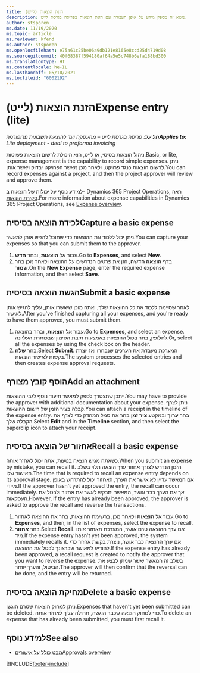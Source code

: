 ```yaml
---
title: הזנת הוצאות (לייט)
description: נושא זה מספק מידע על אופן העבודה עם הזנת הוצאות בפריסה בגרסת לייט.
author: stsporen
ms.date: 11/19/2020
ms.topic: article
ms.reviewer: kfend
ms.author: stsporen
ms.openlocfilehash: e75a61c25be06a9db121e8165e8ccd25d4719d08
ms.sourcegitcommit: 40f68387f594180af64a5e5c748b6efa188bd300
ms.translationtype: HT
ms.contentlocale: he-IL
ms.lasthandoff: 05/10/2021
ms.locfileid: "6002192"
---
```

# <a name="expense-entry-lite"></a><span data-ttu-id="5a2ed-103">הזנת הוצאות (לייט)</span><span class="sxs-lookup"><span data-stu-id="5a2ed-103">Expense entry (lite)</span></span>

<span data-ttu-id="5a2ed-104">_**חל על**: פריסה בגרסת לייט – מהעסקה ועד להוצאת חשבונית פרופורמה_</span><span class="sxs-lookup"><span data-stu-id="5a2ed-104">_**Applies to:** Lite deployment - deal to proforma invoicing_</span></span>

<span data-ttu-id="5a2ed-105">ניהול הוצאות בסיסי, או לייט, הוא היכולת לרשום הוצאות פשוטות.</span><span class="sxs-lookup"><span data-stu-id="5a2ed-105">Basic, or lite, expense management is the capability to record simple expenses.</span></span> <span data-ttu-id="5a2ed-106">ניתן לרשום הוצאות כנגד פרויקט, ולאחר מכן מאשר הפרויקט יבדוק ויאשר אותן.</span><span class="sxs-lookup"><span data-stu-id="5a2ed-106">You can record expenses against a project, and then the project approver will review and approve them.</span></span>

<span data-ttu-id="5a2ed-107">למידע נוסף על יכולות של הוצאות ב- Dynamics 365 Project Operations, ראה [סקירת הוצאות](expense-overview.md).</span><span class="sxs-lookup"><span data-stu-id="5a2ed-107">For more information about expense capabilities in Dynamics 365 Project Operations, see [Expense overview](expense-overview.md).</span></span>

## <a name="capture-a-basic-expense"></a><span data-ttu-id="5a2ed-108">לכידת הוצאה בסיסית</span><span class="sxs-lookup"><span data-stu-id="5a2ed-108">Capture a basic expense</span></span>

<span data-ttu-id="5a2ed-109">ניתן יכול ללכוד את ההוצאות כדי שתוכל להגיש אותן למאשר.</span><span class="sxs-lookup"><span data-stu-id="5a2ed-109">You can capture your expenses so that you can submit them to the approver.</span></span>

1. <span data-ttu-id="5a2ed-110">עבור אל **הוצאות**, ובחר **חדש**.</span><span class="sxs-lookup"><span data-stu-id="5a2ed-110">Go to **Expenses**, and select **New**.</span></span>
2. <span data-ttu-id="5a2ed-111">בדף **הוצאה חדשה**, הזן את פרטים הנדרשים על ההוצאה ולאחר מכן בחר **שמור**.</span><span class="sxs-lookup"><span data-stu-id="5a2ed-111">On the **New Expense** page, enter the required expense information, and then select **Save**.</span></span>

## <a name="submit-a-basic-expense"></a><span data-ttu-id="5a2ed-112">הגשת הוצאה בסיסית</span><span class="sxs-lookup"><span data-stu-id="5a2ed-112">Submit a basic expense</span></span>

<span data-ttu-id="5a2ed-113">לאחר שסיימת ללכוד את כל ההוצאות שלך, ואתה מוכן שיאשרו אותן, עליך להגיש אותן לאישור.</span><span class="sxs-lookup"><span data-stu-id="5a2ed-113">After you've finished capturing all your expenses, and you're ready to have them approved, you must submit them.</span></span>

1. <span data-ttu-id="5a2ed-114">עבור אל **הוצאות**, ובחר בהוצאה.</span><span class="sxs-lookup"><span data-stu-id="5a2ed-114">Go to **Expenses**, and select an expense.</span></span> <span data-ttu-id="5a2ed-115">לחלופין, בחר בכול ההוצאות באמצעות תיבת הסימון שבכותרת העליונה.</span><span class="sxs-lookup"><span data-stu-id="5a2ed-115">Or, select all the expenses by using the check box on the header.</span></span>
2. <span data-ttu-id="5a2ed-116">בחר **שלח**.</span><span class="sxs-lookup"><span data-stu-id="5a2ed-116">Select **Submit**.</span></span> <span data-ttu-id="5a2ed-117">המערכת מעבדת את הערכים שנבחרו ואז יוצרת בקשות לאישור הוצאות.</span><span class="sxs-lookup"><span data-stu-id="5a2ed-117">The system processes the selected entries and then creates expense approval requests.</span></span>

## <a name="add-an-attachment"></a><span data-ttu-id="5a2ed-118">הוסף קובץ מצורף</span><span class="sxs-lookup"><span data-stu-id="5a2ed-118">Add an attachment</span></span>

<span data-ttu-id="5a2ed-119">ייתכן שתצטרך לספק למאשר תיעוד נוסף לגבי ההוצאות.</span><span class="sxs-lookup"><span data-stu-id="5a2ed-119">You may have to provide the approver with additional documentation about your expense.</span></span> <span data-ttu-id="5a2ed-120">ניתן לצרף קבלה בציר הזמן של רישום ההוצאות.</span><span class="sxs-lookup"><span data-stu-id="5a2ed-120">You can attach a receipt in the timeline of the expense entry.</span></span> <span data-ttu-id="5a2ed-121">בחר **ערוך** ובמקטע **ציר זמן** בחר את סמל המהדק כדי לצרף את הקבלה שלך.</span><span class="sxs-lookup"><span data-stu-id="5a2ed-121">Select **Edit** and in the **Timeline** section, and then select the paperclip icon to attach your receipt.</span></span>

## <a name="recall-a-basic-expense"></a><span data-ttu-id="5a2ed-122">אחזור של הוצאה בסיסית</span><span class="sxs-lookup"><span data-stu-id="5a2ed-122">Recall a basic expense</span></span>

<span data-ttu-id="5a2ed-123">כשאתה מגיש הוצאה בטעות, אתה יכול לאחזר אותה.</span><span class="sxs-lookup"><span data-stu-id="5a2ed-123">When you submit an expense by mistake, you can recall it.</span></span> <span data-ttu-id="5a2ed-124">הזמן הנדרש לצורך אחזור ערך הוצאה תלוי בשלב האישור שלו.</span><span class="sxs-lookup"><span data-stu-id="5a2ed-124">The time that is required to recall an expense entry depends on its approval stage.</span></span>  <span data-ttu-id="5a2ed-125">אם המאשר עדיין לא אישר את הערך, האחזור יכול להתרחש באופן מיידי.</span><span class="sxs-lookup"><span data-stu-id="5a2ed-125">If the approver hasn't yet approved the entry, the recall can occur immediately.</span></span> <span data-ttu-id="5a2ed-126">אך אם הערך כבר אושר, המאשר יתבקש לאשר את אחזור ולבטל את העסקאות.</span><span class="sxs-lookup"><span data-stu-id="5a2ed-126">However, if the entry has already been approved, the approver is asked to approve the recall and reverse the transactions.</span></span>

1. <span data-ttu-id="5a2ed-127">עבור אל **הוצאות** ולאחר מכן, ברשימת ההוצאות, בחר את ההוצאה לאחזור.</span><span class="sxs-lookup"><span data-stu-id="5a2ed-127">Go to **Expenses**, and then, in the list of expenses, select the expense to recall.</span></span>
2. <span data-ttu-id="5a2ed-128">בחר **אחזור**.</span><span class="sxs-lookup"><span data-stu-id="5a2ed-128">Select **Recall**.</span></span> <span data-ttu-id="5a2ed-129">אם ערך ההוצאה טרם אושר, המערכת תאחזר אותו מיד.</span><span class="sxs-lookup"><span data-stu-id="5a2ed-129">If the expense entry hasn't yet been approved, the system immediately recalls it.</span></span> <span data-ttu-id="5a2ed-130">אם ערך ההוצאה כבר אושר, נוצרת בקשת אחזור כדי להודיע למאושר שברצונך לבטל את ההוצאה.</span><span class="sxs-lookup"><span data-stu-id="5a2ed-130">If the expense entry has already been approved, a recall request is created to notify the approver that you want to reverse the expense.</span></span> <span data-ttu-id="5a2ed-131">בשלב זה המאשר יאשר שניתן לבצע את הביטול, והערך יוחזר.</span><span class="sxs-lookup"><span data-stu-id="5a2ed-131">The approver will then confirm that the reversal can be done, and the entry will be returned.</span></span>

## <a name="delete-a-basic-expense"></a><span data-ttu-id="5a2ed-132">מחיקת הוצאה בסיסית</span><span class="sxs-lookup"><span data-stu-id="5a2ed-132">Delete a basic expense</span></span>

<span data-ttu-id="5a2ed-133">ניתן למחוק הוצאות שטרם הוגשו.</span><span class="sxs-lookup"><span data-stu-id="5a2ed-133">Expenses that haven't yet been submitted can be deleted.</span></span> <span data-ttu-id="5a2ed-134">כדי למחוק הוצאה שכבר הוגשה, תחילה עליך לאחזר אותה.</span><span class="sxs-lookup"><span data-stu-id="5a2ed-134">To delete an expense that has already been submitted, you must first recall it.</span></span>

## <a name="see-also"></a><span data-ttu-id="5a2ed-135">למידע נוסף</span><span class="sxs-lookup"><span data-stu-id="5a2ed-135">See also</span></span>

- [<span data-ttu-id="5a2ed-136">מבט כולל על אישורים</span><span class="sxs-lookup"><span data-stu-id="5a2ed-136">Approvals overview</span></span>](../approvals/approvals-overview.md)


[!INCLUDE[footer-include](../includes/footer-banner.md)]